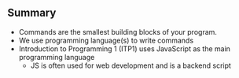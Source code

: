 ## Summary
- Commands are the smallest building blocks of your program. 
- We use programming language(s) to write commands
- Introduction to Programming 1 (ITP1) uses JavaScript as the main programming language
	- JS is often used for web development and is a backend script
